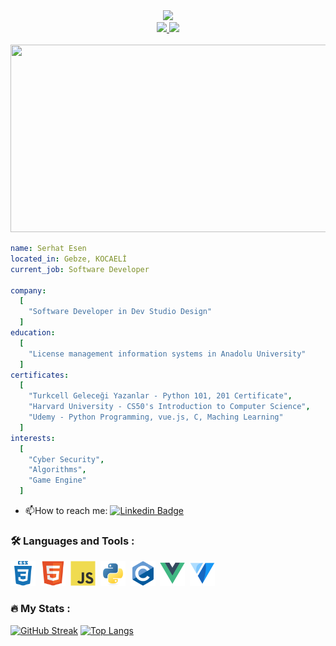 <div id="header" align="center">
  <img src="https://media.giphy.com/media/M9gbBd9nbDrOTu1Mqx/giphy.gif" width="100"/>
</div>
<div id="badges" align="center">
  <a href="https://tr.linkedin.com/in/serhat-esen">
    <img src="https://img.shields.io/badge/LinkedIn-blue?logo=linkedin&logoColor=white" />
  </a>
  <a href="https://www.instagram.com/allesening/">
    <img src="https://img.shields.io/badge/Instagram-pink?logo=Instagram&logoColor=white" />
  </a>
</div>
<img src="https://komarev.com/ghpvc/?username=your-github-username&style=flat-square&color=blue" alt=""/>
<div align="center">
  <img src="https://media.giphy.com/media/dWesBcTLavkZuG35MI/giphy.gif" width="600" height="300"/>
</div>

```yaml
name: Serhat Esen
located_in: Gebze, KOCAELİ
current_job: Software Developer

company:
  [
    "Software Developer in Dev Studio Design"
  ]
education:
  [
    "License management information systems in Anadolu University"
  ]
certificates:
  [
    "Turkcell Geleceği Yazanlar - Python 101, 201 Certificate",
    "Harvard University - CS50's Introduction to Computer Science",
    "Udemy - Python Programming, vue.js, C, Maching Learning"
  ]
interests:
  [
    "Cyber Security",
    "Algorithms",
    "Game Engine"
  ]
```

- :mailbox:How to reach me: [![Linkedin Badge](https://img.shields.io/badge/-kakbar-blue?style=flat&logo=Linkedin&logoColor=white)](https://tr.linkedin.com/in/serhat-esen")

### :hammer_and_wrench: Languages and Tools :

<img src="https://github.com/devicons/devicon/blob/master/icons/css3/css3-plain-wordmark.svg"  title="CSS3" alt="CSS" width="40" height="40"/>&nbsp;
<img src="https://github.com/devicons/devicon/blob/master/icons/html5/html5-original.svg" title="HTML5" alt="HTML" width="40" height="40"/>&nbsp;
<img src="https://github.com/devicons/devicon/blob/master/icons/javascript/javascript-original.svg" title="JavaScript" alt="JavaScript" width="40" height="40"/>&nbsp;
<img src="https://github.com/devicons/devicon/blob/master/icons/python/python-original.svg" title="JavaScript" alt="JavaScript" width="40" height="40"/>&nbsp;
<img src="https://github.com/devicons/devicon/blob/master/icons/c/c-original.svg" title="JavaScript" alt="JavaScript" width="40" height="40"/>&nbsp;
<img src="https://github.com/devicons/devicon/blob/master/icons/vuejs/vuejs-original.svg" title="JavaScript" alt="JavaScript" width="40" height="40"/>&nbsp;
<img src="https://github.com/devicons/devicon/blob/master/icons/vuetify/vuetify-original.svg" title="JavaScript" alt="JavaScript" width="40" height="40"/>&nbsp;
### :fire: My Stats :
[![GitHub Streak](http://github-readme-streak-stats.herokuapp.com?user=serhatesen&theme=dark&background=000000)](https://git.io/streak-stats)
[![Top Langs](https://github-readme-stats.vercel.app/api/top-langs/?username=serhatesen)](https://github.com/anuraghazra/github-readme-stats)




<!--
**serhatesen/serhatesen** is a ✨ _special_ ✨ repository because its `README.md` (this file) appears on your GitHub profile.

Here are some ideas to get you started:

- 🔭 I’m currently working on ...
- 🌱 I’m currently learning ...
- 👯 I’m looking to collaborate on ...
- 🤔 I’m looking for help with ...
- 💬 Ask me about ...
- 📫 How to reach me: ...
- 😄 Pronouns: ...
- ⚡ Fun fact: ...
-->

